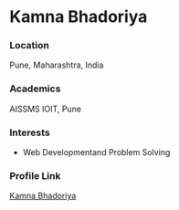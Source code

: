 # Kamna Bhadoriya

### Location

Pune, Maharashtra, India

### Academics

AISSMS IOIT, Pune

### Interests

- Web Developmentand Problem Solving

### Profile Link

[Kamna Bhadoriya](https://github.com/Kamna16)
